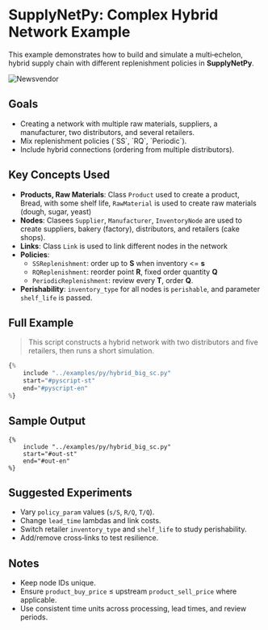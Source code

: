 # SupplyNetPy: Complex Hybrid Network Example

This example demonstrates how to build and simulate a multi‑echelon, hybrid supply chain with different replenishment policies in **SupplyNetPy**.

![Newsvendor](bread_sc.png)

## Goals

* Creating a network with multiple raw materials, suppliers, a manufacturer, two distributors, and several retailers.
* Mix replenishment policies (\`SS\`, \`RQ\`, \`Periodic\`).
* Include hybrid connections (ordering from multiple distributors).

## Key Concepts Used

* **Products, Raw Materials**: Class `Product` used to create a product, Bread, with some shelf life, `RawMaterial` is used to create raw materials (dough, sugar, yeast)
* **Nodes**: Clasees `Supplier`, `Manufacturer`, `InventoryNode` are used to create suppliers,  bakery (factory), distributors, and retailers (cake shops).
* **Links**: Class `Link` is used to link different nodes in the network
* **Policies**:
    * `SSReplenishment`: order up to **S** when inventory <= **s**
    * `RQReplenishment`: reorder point **R**, fixed order quantity **Q**
    * `PeriodicReplenishment`: review every **T**, order **Q**.
* **Perishability**: `inventory_type` for all nodes is `perishable`, and parameter `shelf_life` is passed. 

## Full Example

> This script constructs a hybrid network with two distributors and five retailers, then runs a short simulation.

```python
{% 
    include "../examples/py/hybrid_big_sc.py" 
    start="#pyscript-st"
    end="#pyscript-en"
%}
```

## Sample Output

```
{% 
    include "../examples/py/hybrid_big_sc.py" 
    start="#out-st"
    end="#out-en"
%}
```


## Suggested Experiments

* Vary `policy_param` values (`s/S`, `R/Q`, `T/Q`).
* Change `lead_time` lambdas and link costs.
* Switch retailer `inventory_type` and `shelf_life` to study perishability.
* Add/remove cross‑links to test resilience.

## Notes

* Keep node IDs unique.
* Ensure `product_buy_price` ≤ upstream `product_sell_price` where applicable.
* Use consistent time units across processing, lead times, and review periods.

